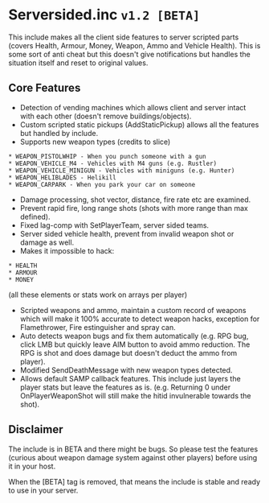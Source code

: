 # Serversided.inc `v1.2 [BETA]`

This include makes all the client side features to server scripted parts (covers Health, Armour, Money, Weapon, Ammo and Vehicle Health). This is some sort of anti cheat but this doesn't give notifications but handles the situation itself and reset to original values.



## Core Features
* Detection of vending machines which allows client and server intact with each other (doesn't remove buildings/objects).
* Custom scripted static pickups (AddStaticPickup) allows all the features but handled by include.
* Supports new weapon types (credits to slice)
```
* WEAPON_PISTOLWHIP - When you punch someone with a gun
* WEAPON_VEHICLE_M4 - Vehicles with M4 guns (e.g. Rustler)
* WEAPON_VEHICLE_MINIGUN - Vehicles with miniguns (e.g. Hunter)
* WEAPON_HELIBLADES - Helikill
* WEAPON_CARPARK - When you park your car on someone
```
* Damage processing, shot vector, distance, fire rate etc are examined.
* Prevent rapid fire, long range shots (shots with more range than max defined).
* Fixed lag-comp with SetPlayerTeam, server sided teams.
* Server sided vehicle health, prevent from invalid weapon shot or damage as well.
* Makes it impossible to hack:
```
* HEALTH
* ARMOUR
* MONEY
```
(all these elements or stats work on arrays per player)
* Scripted weapons and ammo, maintain a custom record of weapons which will make it 100% accurate to detect weapon hacks, exception for Flamethrower, Fire estinguisher and spray can.
* Auto detects weapon bugs and fix them automatically (e.g. RPG bug, click LMB but quickly leave AIM button to avoid ammo reduction. The RPG is shot and does damage but doesn't deduct the ammo from player).
* Modified SendDeathMessage with new weapon types detected.
* Allows default SAMP callback features. This include just layers the player stats but leave the features as is. (e.g. Returning 0 under OnPlayerWeaponShot will still make the hitid invulnerable towards the shot).



## Disclaimer
The include is in BETA and there might be bugs. So please test the features (curious about weapon damage system against other players) before using it in your host.

When the [BETA] tag is removed, that means the include is stable and ready to use in your server.
